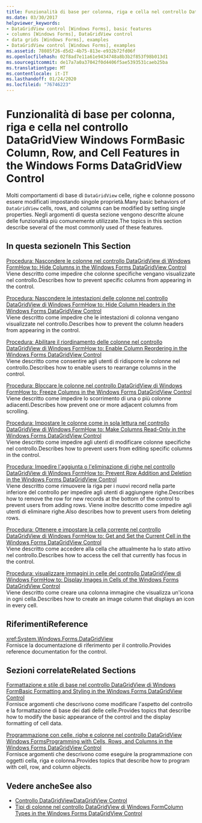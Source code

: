 ```yaml
---
title: Funzionalità di base per colonna, riga e cella nel controllo DataGridView
ms.date: 03/30/2017
helpviewer_keywords:
- DataGridView control [Windows Forms], basic features
- columns [Windows Forms], DataGridView control
- data grids [Windows Forms], examples
- DataGridView control [Windows Forms], examples
ms.assetid: 78085f26-d5d2-4b75-813e-e932b72fd06f
ms.openlocfilehash: 02f8ad7e11a61e9434748a8b3b2f853f98b013d1
ms.sourcegitcommit: de17a7a0a37042f0d4406f5ae5393531caeb25ba
ms.translationtype: MT
ms.contentlocale: it-IT
ms.lasthandoff: 01/24/2020
ms.locfileid: "76746223"
---
```

# <a name="basic-column-row-and-cell-features-in-the-windows-forms-datagridview-control"></a><span data-ttu-id="fc081-102">Funzionalità di base per colonna, riga e cella nel controllo DataGridView Windows Form</span><span class="sxs-lookup"><span data-stu-id="fc081-102">Basic Column, Row, and Cell Features in the Windows Forms DataGridView Control</span></span>
<span data-ttu-id="fc081-103">Molti comportamenti di base di `DataGridView` celle, righe e colonne possono essere modificati impostando singole proprietà.</span><span class="sxs-lookup"><span data-stu-id="fc081-103">Many basic behaviors of `DataGridView` cells, rows, and columns can be modified by setting single properties.</span></span> <span data-ttu-id="fc081-104">Negli argomenti di questa sezione vengono descritte alcune delle funzionalità più comunemente utilizzate.</span><span class="sxs-lookup"><span data-stu-id="fc081-104">The topics in this section describe several of the most commonly used of these features.</span></span>  
  
## <a name="in-this-section"></a><span data-ttu-id="fc081-105">In questa sezione</span><span class="sxs-lookup"><span data-stu-id="fc081-105">In This Section</span></span>  
 [<span data-ttu-id="fc081-106">Procedura: Nascondere le colonne nel controllo DataGridView di Windows Form</span><span class="sxs-lookup"><span data-stu-id="fc081-106">How to: Hide Columns in the Windows Forms DataGridView Control</span></span>](how-to-hide-columns-in-the-windows-forms-datagridview-control.md)  
 <span data-ttu-id="fc081-107">Viene descritto come impedire che colonne specifiche vengano visualizzate nel controllo.</span><span class="sxs-lookup"><span data-stu-id="fc081-107">Describes how to prevent specific columns from appearing in the control.</span></span>  
  
 [<span data-ttu-id="fc081-108">Procedura: Nascondere le intestazioni delle colonne nel controllo DataGridView di Windows Form</span><span class="sxs-lookup"><span data-stu-id="fc081-108">How to: Hide Column Headers in the Windows Forms DataGridView Control</span></span>](how-to-hide-column-headers-in-the-windows-forms-datagridview-control.md)  
 <span data-ttu-id="fc081-109">Viene descritto come impedire che le intestazioni di colonna vengano visualizzate nel controllo.</span><span class="sxs-lookup"><span data-stu-id="fc081-109">Describes how to prevent the column headers from appearing in the control.</span></span>  
  
 [<span data-ttu-id="fc081-110">Procedura: Abilitare il riordinamento delle colonne nel controllo DataGridView di Windows Form</span><span class="sxs-lookup"><span data-stu-id="fc081-110">How to: Enable Column Reordering in the Windows Forms DataGridView Control</span></span>](how-to-enable-column-reordering-in-the-windows-forms-datagridview-control.md)  
 <span data-ttu-id="fc081-111">Viene descritto come consentire agli utenti di ridisporre le colonne nel controllo.</span><span class="sxs-lookup"><span data-stu-id="fc081-111">Describes how to enable users to rearrange columns in the control.</span></span>  
  
 [<span data-ttu-id="fc081-112">Procedura: Bloccare le colonne nel controllo DataGridView di Windows Form</span><span class="sxs-lookup"><span data-stu-id="fc081-112">How to: Freeze Columns in the Windows Forms DataGridView Control</span></span>](how-to-freeze-columns-in-the-windows-forms-datagridview-control.md)  
 <span data-ttu-id="fc081-113">Viene descritto come impedire lo scorrimento di una o più colonne adiacenti.</span><span class="sxs-lookup"><span data-stu-id="fc081-113">Describes how prevent one or more adjacent columns from scrolling.</span></span>  
  
 [<span data-ttu-id="fc081-114">Procedura: Impostare le colonne come in sola lettura nel controllo DataGridView di Windows Form</span><span class="sxs-lookup"><span data-stu-id="fc081-114">How to: Make Columns Read-Only in the Windows Forms DataGridView Control</span></span>](how-to-make-columns-read-only-in-the-windows-forms-datagridview-control.md)  
 <span data-ttu-id="fc081-115">Viene descritto come impedire agli utenti di modificare colonne specifiche nel controllo.</span><span class="sxs-lookup"><span data-stu-id="fc081-115">Describes how to prevent users from editing specific columns in the control.</span></span>  
  
 [<span data-ttu-id="fc081-116">Procedura: Impedire l'aggiunta o l'eliminazione di righe nel controllo DataGridView di Windows Form</span><span class="sxs-lookup"><span data-stu-id="fc081-116">How to: Prevent Row Addition and Deletion in the Windows Forms DataGridView Control</span></span>](prevent-row-addition-and-deletion-datagridview.md)  
 <span data-ttu-id="fc081-117">Viene descritto come rimuovere la riga per i nuovi record nella parte inferiore del controllo per impedire agli utenti di aggiungere righe.</span><span class="sxs-lookup"><span data-stu-id="fc081-117">Describes how to remove the row for new records at the bottom of the control to prevent users from adding rows.</span></span> <span data-ttu-id="fc081-118">Viene inoltre descritto come impedire agli utenti di eliminare righe.</span><span class="sxs-lookup"><span data-stu-id="fc081-118">Also describes how to prevent users from deleting rows.</span></span>  
  
 [<span data-ttu-id="fc081-119">Procedura: Ottenere e impostare la cella corrente nel controllo DataGridView di Windows Form</span><span class="sxs-lookup"><span data-stu-id="fc081-119">How to: Get and Set the Current Cell in the Windows Forms DataGridView Control</span></span>](get-and-set-the-current-cell-wf-datagridview-control.md)  
 <span data-ttu-id="fc081-120">Viene descritto come accedere alla cella che attualmente ha lo stato attivo nel controllo.</span><span class="sxs-lookup"><span data-stu-id="fc081-120">Describes how to access the cell that currently has focus in the control.</span></span>  
  
 [<span data-ttu-id="fc081-121">Procedura: visualizzare immagini in celle del controllo DataGridView di Windows Form</span><span class="sxs-lookup"><span data-stu-id="fc081-121">How to: Display Images in Cells of the Windows Forms DataGridView Control</span></span>](how-to-display-images-in-cells-of-the-windows-forms-datagridview-control.md)  
 <span data-ttu-id="fc081-122">Viene descritto come creare una colonna immagine che visualizza un'icona in ogni cella.</span><span class="sxs-lookup"><span data-stu-id="fc081-122">Describes how to create an image column that displays an icon in every cell.</span></span>  
  
## <a name="reference"></a><span data-ttu-id="fc081-123">Riferimenti</span><span class="sxs-lookup"><span data-stu-id="fc081-123">Reference</span></span>  
 <xref:System.Windows.Forms.DataGridView>  
 <span data-ttu-id="fc081-124">Fornisce la documentazione di riferimento per il controllo.</span><span class="sxs-lookup"><span data-stu-id="fc081-124">Provides reference documentation for the control.</span></span>  
  
## <a name="related-sections"></a><span data-ttu-id="fc081-125">Sezioni correlate</span><span class="sxs-lookup"><span data-stu-id="fc081-125">Related Sections</span></span>  
 [<span data-ttu-id="fc081-126">Formattazione e stile di base nel controllo DataGridView di Windows Form</span><span class="sxs-lookup"><span data-stu-id="fc081-126">Basic Formatting and Styling in the Windows Forms DataGridView Control</span></span>](basic-formatting-and-styling-in-the-windows-forms-datagridview-control.md)  
 <span data-ttu-id="fc081-127">Fornisce argomenti che descrivono come modificare l'aspetto del controllo e la formattazione di base dei dati delle celle.</span><span class="sxs-lookup"><span data-stu-id="fc081-127">Provides topics that describe how to modify the basic appearance of the control and the display formatting of cell data.</span></span>  
  
 [<span data-ttu-id="fc081-128">Programmazione con celle, righe e colonne nel controllo DataGridView Windows Forms</span><span class="sxs-lookup"><span data-stu-id="fc081-128">Programming with Cells, Rows, and Columns in the Windows Forms DataGridView Control</span></span>](programming-with-cells-rows-and-columns-in-the-datagrid.md)  
 <span data-ttu-id="fc081-129">Fornisce argomenti che descrivono come eseguire la programmazione con oggetti cella, riga e colonna.</span><span class="sxs-lookup"><span data-stu-id="fc081-129">Provides topics that describe how to program with cell, row, and column objects.</span></span>  
  
## <a name="see-also"></a><span data-ttu-id="fc081-130">Vedere anche</span><span class="sxs-lookup"><span data-stu-id="fc081-130">See also</span></span>

- [<span data-ttu-id="fc081-131">Controllo DataGridView</span><span class="sxs-lookup"><span data-stu-id="fc081-131">DataGridView Control</span></span>](datagridview-control-windows-forms.md)
- [<span data-ttu-id="fc081-132">Tipi di colonne nel controllo DataGridView di Windows Form</span><span class="sxs-lookup"><span data-stu-id="fc081-132">Column Types in the Windows Forms DataGridView Control</span></span>](column-types-in-the-windows-forms-datagridview-control.md)

